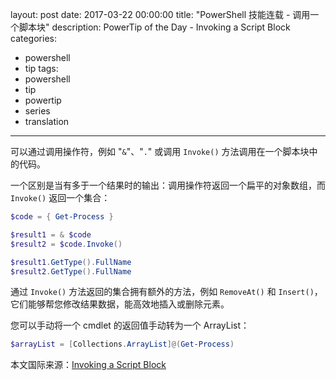 ﻿layout: post
date: 2017-03-22 00:00:00
title: "PowerShell 技能连载 - 调用一个脚本块"
description: PowerTip of the Day - Invoking a Script Block
categories:
- powershell
- tip
tags:
- powershell
- tip
- powertip
- series
- translation
---
可以通过调用操作符，例如 "`&`"、"`.`" 或调用 `Invoke()` 方法调用在一个脚本块中的代码。

一个区别是当有多于一个结果时的输出：调用操作符返回一个扁平的对象数组，而 `Invoke()` 返回一个集合：

```powershell
$code = { Get-Process }

$result1 = & $code
$result2 = $code.Invoke()

$result1.GetType().FullName
$result2.GetType().FullName
```

通过 `Invoke()` 方法返回的集合拥有额外的方法，例如 `RemoveAt()` 和 `Insert()`，它们能够帮您修改结果数据，能高效地插入或删除元素。

您可以手动将一个 cmdlet 的返回值手动转为一个 ArrayList：

```powershell
$arrayList = [Collections.ArrayList]@(Get-Process)
```

<!--more-->
本文国际来源：[Invoking a Script Block](http://community.idera.com/powershell/powertips/b/tips/posts/invoking-a-script-block)
